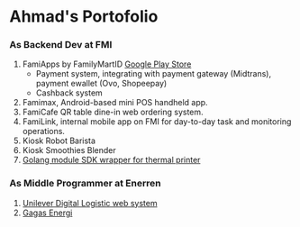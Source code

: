 # Ahmad's Portofolio

### As Backend Dev at FMI
1. FamiApps by FamilyMartID [Google Play Store][FamiApp Google Play]
    - Payment system, integrating with payment gateway (Midtrans), payment ewallet (Ovo, Shopeepay)
    - Cashback system
2. Famimax, Android-based mini POS handheld app.
3. FamiCafe QR table dine-in web ordering system.
4. FamiLink, internal mobile app on FMI for day-to-day task and monitoring operations.
5. Kiosk Robot Barista
6. Kiosk Smoothies Blender
7. [Golang module SDK wrapper for thermal printer][Gitlab Receipt Printer module]


### As Middle Programmer at Enerren
1. [Unilever Digital Logistic web system](/enerren/digilog/README.md)
2. [Gagas Energi](/enerren/gagas/README.md)




[FamiApp Google Play]: https://play.google.com/store/apps/details?id=com.familymartindonesia.fmi_app&hl=id
[Gitlab Receipt Printer module]: https://gitlab.com/familymartid/receipt-printer